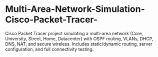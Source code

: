 # Multi-Area-Network-Simulation-Cisco-Packet-Tracer-
Cisco Packet Tracer project simulating a multi-area network (Core, University, Street, Home, Datacenter) with OSPF routing, VLANs, DHCP, DNS, NAT, and secure wireless. Includes static/dynamic routing, server configuration, and full connectivity testing.
